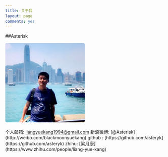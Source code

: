 ```yaml
---
title: 关于我
layout: page
comments: yes
---
```

  
##Asterisk 
<div>  
<img src="/media/pic/avater.jpg" style="
    width: 50%;
    display: block;
    border-radius: 5px;
    margin-bottom: 20px;"/>
</div>
个人邮箱: <a href="mailto:liangyuekang1994@gmail.com">liangyuekang1994@gmail.com</a>    
新浪微博: [@Asterisk](http://weibo.com/blackmoonyuekang)      
github : [https://github.com/asteryk](https://github.com/asteryk)   
zhihu: [梁月康](https://www.zhihu.com/people/liang-yue-kang)